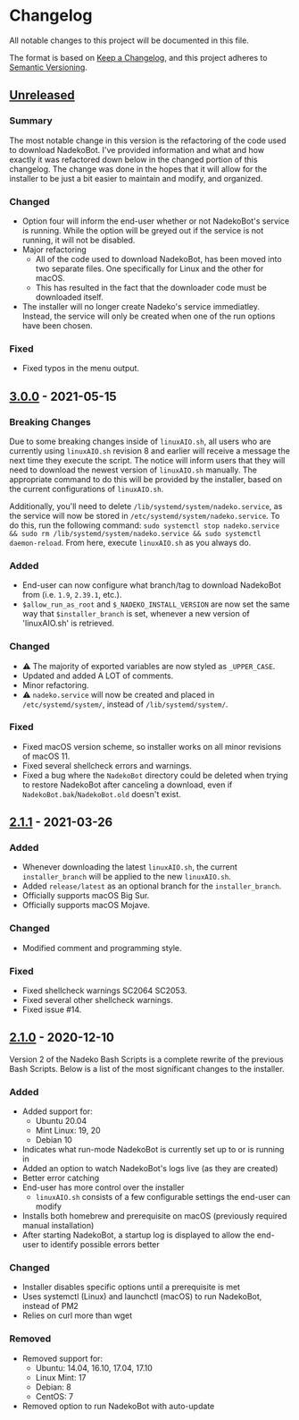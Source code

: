 # Changelog

All notable changes to this project will be documented in this file.

The format is based on [Keep a Changelog](https://keepachangelog.com/en/1.0.0/), and this project adheres to [Semantic Versioning](https://semver.org/spec/v2.0.0.html).

## [Unreleased]

### Summary

The most notable change in this version is the refactoring of the code used to download NadekoBot. I've provided information and what and how exactly it was refactored down below in the changed portion of this changelog. The change was done in the hopes that it will allow for the installer to be just a bit easier to maintain and modify, and organized.

### Changed

- Option four will inform the end-user whether or not NadekoBot's service is running. While the option will be greyed out if the service is not running, it will not be disabled.
- Major refactoring
  - All of the code used to download NadekoBot, has been moved into two separate files. One specifically for Linux and the other for macOS.
  - This has resulted in the fact that the downloader code must be downloaded itself.
- The installer will no longer create Nadeko's service immediatley. Instead, the service will only be created when one of the run options have been chosen.

### Fixed

- Fixed typos in the menu output.

## [3.0.0] - 2021-05-15

### Breaking Changes

Due to some breaking changes inside of `linuxAIO.sh`, all users who are currently using `linuxAIO.sh` revision 8 and earlier will receive a message the next time they execute the script. The notice will inform users that they will need to download the newest version of `linuxAIO.sh` manually. The appropriate command to do this will be provided by the installer, based on the current configurations of `linuxAIO.sh`.

Additionally, you'll need to delete `/lib/systemd/system/nadeko.service`, as the service will now be stored in `/etc/systemd/system/nadeko.service`. To do this, run the following command: `sudo systemctl stop nadeko.service && sudo rm /lib/systemd/system/nadeko.service && sudo systemctl daemon-reload`. From here, execute `linuxAIO.sh` as you always do.

### Added

- End-user can now configure what branch/tag to download NadekoBot from (i.e. `1.9`, `2.39.1`, etc.).
- `$allow_run_as_root` and `$_NADEKO_INSTALL_VERSION` are now set the same way that `$installer_branch` is set, whenever a new version of 'linuxAIO.sh' is retrieved.

### Changed

- ⚠️ The majority of exported variables are now styled as `_UPPER_CASE`.
- Updated and added A LOT of comments.
- Minor refactoring.
- ⚠️ `nadeko.service` will now be created and placed in `/etc/systemd/system/`, instead of `/lib/systemd/system/`.

### Fixed

- Fixed macOS version scheme, so installer works on all minor revisions of macOS 11.
- Fixed several shellcheck errors and warnings.
- Fixed a bug where the `NadekoBot` directory could be deleted when trying to restore NadekoBot after canceling a download, even if `NadekoBot.bak`/`NadekoBot.old` doesn't exist.

## [2.1.1] - 2021-03-26

### Added

- Whenever downloading the latest `linuxAIO.sh`, the current `installer_branch` will be applied to the new `linuxAIO.sh`.
- Added `release/latest` as an optional branch for the `installer_branch`.
- Officially supports macOS Big Sur.
- Officially supports macOS Mojave.

### Changed

- Modified comment and programming style.

### Fixed

- Fixed shellcheck warnings SC2064 SC2053.
- Fixed several other shellcheck warnings.
- Fixed issue #14.

## [2.1.0] - 2020-12-10

Version 2 of the Nadeko Bash Scripts is a complete rewrite of the previous Bash Scripts. Below is a list of the most significant changes to the installer.

### Added

- Added support for:
  - Ubuntu 20.04
  - Mint Linux: 19, 20
  - Debian 10
- Indicates what run-mode NadekoBot is currently set up to or is running in
- Added an option to watch NadekoBot's logs live (as they are created)
- Better error catching
- End-user has more control over the installer
  - `linuxAIO.sh` consists of a few configurable settings the end-user can modify
- Installs both homebrew and prerequisite on macOS (previously required manual installation)
- After starting NadekoBot, a startup log is displayed to allow the end-user to identify possible errors better

### Changed

- Installer disables specific options until a prerequisite is met
- Uses systemctl (Linux) and launchctl (macOS) to run NadekoBot, instead of PM2
- Relies on curl more than wget

### Removed

- Removed support for:
  - Ubuntu: 14.04, 16.10, 17.04, 17.10
  - Linux Mint: 17
  - Debian: 8
  - CentOS: 7
- Removed option to run NadekoBot with auto-update

[unreleased]: https://github.com/StrangeRanger/NadekoBot-BashScript/compare/v3.0.0...HEAD
[3.0.0]: https://github.com/StrangeRanger/NadekoBot-BashScript/releases/tag/v3.0.0
[2.1.1]: https://github.com/StrangeRanger/NadekoBot-BashScript/releases/tag/v2.1.1
[2.1.0]: https://github.com/StrangeRanger/NadekoBot-BashScript/releases/tag/v2.1.0

